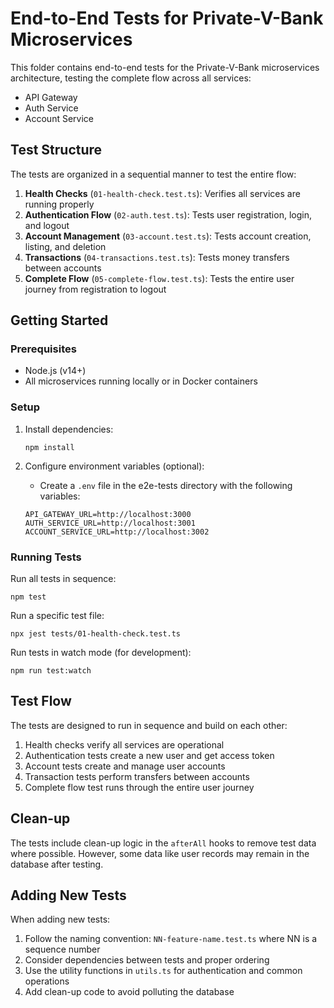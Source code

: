 # End-to-End Tests for Private-V-Bank Microservices

This folder contains end-to-end tests for the Private-V-Bank microservices architecture, testing the complete flow across all services:

- API Gateway
- Auth Service
- Account Service

## Test Structure

The tests are organized in a sequential manner to test the entire flow:

1. **Health Checks** (`01-health-check.test.ts`): Verifies all services are running properly
2. **Authentication Flow** (`02-auth.test.ts`): Tests user registration, login, and logout
3. **Account Management** (`03-account.test.ts`): Tests account creation, listing, and deletion
4. **Transactions** (`04-transactions.test.ts`): Tests money transfers between accounts
5. **Complete Flow** (`05-complete-flow.test.ts`): Tests the entire user journey from registration to logout

## Getting Started

### Prerequisites

- Node.js (v14+)
- All microservices running locally or in Docker containers

### Setup

1. Install dependencies:

   ```
   npm install
   ```

2. Configure environment variables (optional):
   - Create a `.env` file in the e2e-tests directory with the following variables:
   ```
   API_GATEWAY_URL=http://localhost:3000
   AUTH_SERVICE_URL=http://localhost:3001
   ACCOUNT_SERVICE_URL=http://localhost:3002
   ```

### Running Tests

Run all tests in sequence:

```
npm test
```

Run a specific test file:

```
npx jest tests/01-health-check.test.ts
```

Run tests in watch mode (for development):

```
npm run test:watch
```

## Test Flow

The tests are designed to run in sequence and build on each other:

1. Health checks verify all services are operational
2. Authentication tests create a new user and get access token
3. Account tests create and manage user accounts
4. Transaction tests perform transfers between accounts
5. Complete flow test runs through the entire user journey

## Clean-up

The tests include clean-up logic in the `afterAll` hooks to remove test data where possible. However, some data like user records may remain in the database after testing.

## Adding New Tests

When adding new tests:

1. Follow the naming convention: `NN-feature-name.test.ts` where NN is a sequence number
2. Consider dependencies between tests and proper ordering
3. Use the utility functions in `utils.ts` for authentication and common operations
4. Add clean-up code to avoid polluting the database
